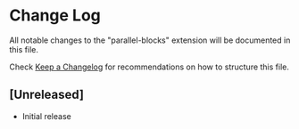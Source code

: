 # Change Log

All notable changes to the "parallel-blocks" extension will be documented in this file.

Check [Keep a Changelog](http://keepachangelog.com/) for recommendations on how to structure this file.

## [Unreleased]

- Initial release